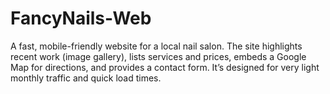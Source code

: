 # FancyNails-Web
A fast, mobile-friendly website for a local nail salon. The site highlights recent work (image gallery), lists services and prices, embeds a Google Map for directions, and provides a contact form. It’s designed for very light monthly traffic and quick load times.
